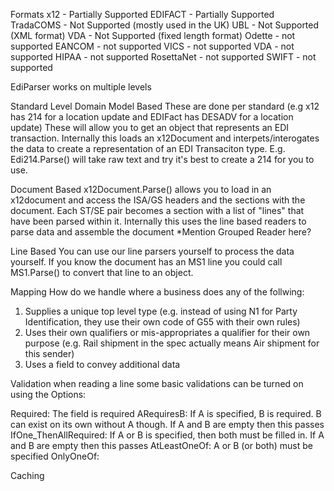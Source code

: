 Formats
x12 - Partially Supported
EDIFACT - Partially Supported
TradaCOMS - Not Supported (mostly used in the UK)
UBL - Not Supported (XML format)
VDA - Not Supported (fixed length format)
Odette - not supported
EANCOM - not supported
VICS - not supported
VDA - not supported
HIPAA - not supported
RosettaNet - not supported
SWIFT - not supported


EdiParser works on multiple levels

Standard Level Domain Model Based 
These are done per standard (e.g x12 has 214 for a location update and EDIFact has DESADV for a location update)
These will allow you to get an object that represents an EDI transaction. Internally this loads an x12Document and
interpets/interogates the data to create a representation of an EDI Transaciton type. E.g. Edi214.Parse() will take raw text and 
try it's best to create a 214 for you to use. 


Document Based
x12Document.Parse() allows you to load in an x12document and access the ISA/GS headers and the sections with the document. 
Each ST/SE pair becomes a section with a list of "lines" that have been parsed within it. Internally this uses the line based readers to 
parse data and assemble the document
*Mention Grouped Reader here?

Line Based
You can use our line parsers yourself to process the data yourself. If you know the document has an MS1 line you could call MS1.Parse()
to convert that line to an object.


Mapping
How do we handle where a business does any of the follwing:
1. Supplies a unique top level type (e.g. instead of using N1 for Party Identification, they use their own code of G55 with their own rules)
2. Uses their own qualifiers or mis-appropriates a qualifier for their own purpose (e.g. Rail shipment in the spec actually means Air shipment for this sender)
3. Uses a field to convey additional data


Validation
when reading a line some basic validations can be turned on using the Options:

Required: The field is required
ARequiresB: If A is specified, B is required. B can exist on its own without A though. If A and B are empty then this passes
IfOne_ThenAllRequired: If A or B is specified, then both must be filled in. If A and B are empty then this passes
AtLeastOneOf: A or B (or both) must be specified
OnlyOneOf: 


Caching
